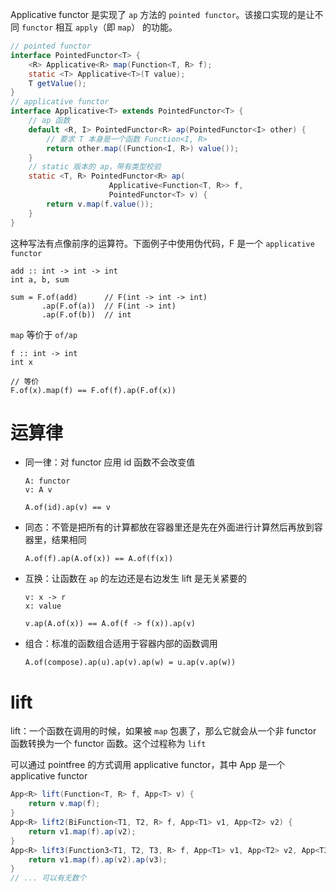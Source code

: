 Applicative functor 是实现了 `ap` 方法的 `pointed functor`。该接口实现的是让不同 `functor` 相互 `apply`（即 `map`） 的功能。

```java
// pointed functor
interface PointedFunctor<T> {
    <R> Applicative<R> map(Function<T, R> f);
    static <T> Applicative<T>(T value);
    T getValue();
}
// applicative functor
interface Applicative<T> extends PointedFunctor<T> {
    // ap 函数
    default <R, I> PointedFunctor<R> ap(PointedFunctor<I> other) {
        // 要求 T 本身是一个函数 Function<I, R>
        return other.map((Function<I, R>) value());
    }
    // static 版本的 ap，带有类型校验
    static <T, R> PointedFunctor<R> ap(
                      Applicative<Function<T, R>> f, 
                      PointedFunctor<T> v) {
        return v.map(f.value());
    }
}
```

这种写法有点像前序的运算符。下面例子中使用伪代码，F 是一个 `applicative functor`

```
add :: int -> int -> int
int a, b, sum

sum = F.of(add)      // F(int -> int -> int)
       .ap(F.of(a))  // F(int -> int)
       .ap(F.of(b))  // int
```

`map` 等价于 `of/ap`

```
f :: int -> int
int x

// 等价
F.of(x).map(f) == F.of(f).ap(F.of(x))
```
# 运算律

* 同一律：对 functor 应用 id 函数不会改变值

  ```
  A: functor
  v: A v

  A.of(id).ap(v) == v
  ```
* 同态：不管是把所有的计算都放在容器里还是先在外面进行计算然后再放到容器里，结果相同

  ```
  A.of(f).ap(A.of(x)) == A.of(f(x))
  ```
* 互换：让函数在 `ap` 的左边还是右边发生 lift 是无关紧要的

  ```
  v: x -> r
  x: value

  v.ap(A.of(x)) == A.of(f -> f(x)).ap(v)
  ```
* 组合：标准的函数组合适用于容器内部的函数调用

  ```
  A.of(compose).ap(u).ap(v).ap(w) = u.ap(v.ap(w))
  ```
# lift

lift：一个函数在调用的时候，如果被 `map` 包裹了，那么它就会从一个非 functor 函数转换为一个 functor 函数。这个过程称为 `lift`

可以通过 pointfree 的方式调用 applicative functor，其中 App 是一个 applicative functor

```java
App<R> lift(Function<T, R> f, App<T> v) {
    return v.map(f);
}
App<R> lift2(BiFunction<T1, T2, R> f, App<T1> v1, App<T2> v2) {
    return v1.map(f).ap(v2);
}
App<R> lift3(Function3<T1, T2, T3, R> f, App<T1> v1, App<T2> v2, App<T3> v3) {
    return v1.map(f).ap(v2).ap(v3);
}
// ... 可以有无数个
```
